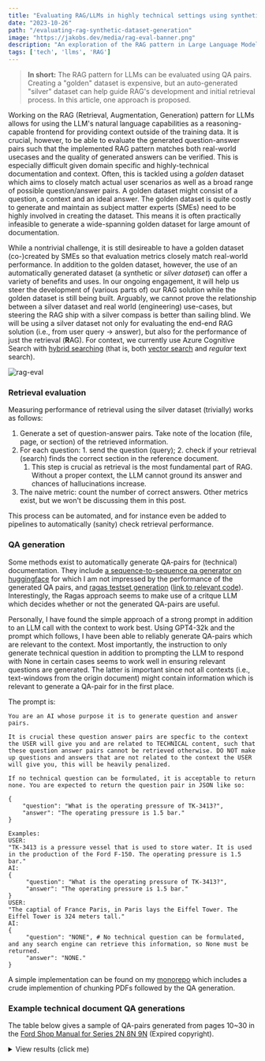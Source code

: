 ```yaml
---
title: "Evaluating RAG/LLMs in highly technical settings using synthetic QA generation"
date: "2023-10-26"
path: "/evaluating-rag-synthetic-dataset-generation"
image: "https://jakobs.dev/media/rag-eval-banner.png"
description: "An exploration of the RAG pattern in Large Language Models, highlighting the importance of evaluating their performance using question-answer pairs. The article also delves into the challenges and benefits of using both golden and synthetic (silver) datasets for development and assessment"
tags: ['tech', 'llms', 'RAG']
---
```


> **In short:** The RAG pattern for LLMs can be evaluated using QA pairs. Creating a "golden" dataset is expensive, but an auto-generated "silver" dataset can help guide RAG's development and initial retrieval process. In this article, one approach is proposed.

Working on the RAG (Retrieval, Augmentation, Generation) pattern for LLMs allows for using the LLM's natural language capabilities as a reasoning-capable frontend for providing context outside of the training data. It is crucial, however, to be able to evaluate the generated question-answer pairs such that the implemented RAG pattern matches both real-world usecases and the quality of generated answers can be verified. This is especially difficult given domain specific and highly-technical documentation and context. Often, this is tackled using a *golden* dataset which aims to closely match actual user scenarios as well as a broad range of possible question/answer pairs. A golden dataset might consist of a question, a context and an ideal answer. The golden dataset is quite costly to generate and maintain as subject matter experts (SMEs) need to be highly involved in creating the dataset. This means it is often practically infeasible to generate a wide-spanning golden dataset for large amount of documentation.

While a nontrivial challenge, it is still desireable to have a golden dataset (co-)created by SMEs so that evaluation metrics closely match real-world performance. In addition to the golden dataset, however, the use of an automatically generated dataset (a synthetic or *silver dataset*) can offer a variety of benefits and uses. In our ongoing engagement, it will help us steer the development of (various parts of) our RAG solution while the golden dataset is still being built. Arguably, we cannot prove the relationship between a silver dataset and real world (engineering) use-cases, but steering the RAG ship with a silver compass is better than sailing blind. We will be using a silver dataset not only for evaluating the end-end RAG solution (i.e., from user query -> answer), but also for the performance of just the retrieval (**R**AG). For context, we currently use Azure Cognitive Search with [hybrid searching](https://learn.microsoft.com/en-us/azure/search/hybrid-search-overview) (that is, both [vector search](https://learn.microsoft.com/en-us/azure/search/vector-search-overview) and *regular* text search).

![rag-eval](/media/rag-eval.png)

### Retrieval evaluation

Measuring performance of retrieval using the silver dataset (trivially) works as follows:

1. Generate a set of question-answer pairs. Take note of the location (file, page, or section) of the retrieved information.
1. For each question: 1. send the question (query); 2. check if your retrieval (search) finds the correct section in the reference document.
    1. This step is crucial as retrieval is the most fundamental part of RAG. Without a proper context, the LLM cannot ground its answer and chances of hallucinations increase.
1. The naive metric: count the number of correct answers. Other metrics exist, but we won't be discussing them in this post.

This process can be automated, and for instance even be added to pipelines to automatically (sanity) check retrieval performance.

### QA generation

Some methods exist to automatically generate QA-pairs for (technical) documentation. They include [a sequence-to-sequence qa generator on huggingface](https://huggingface.co/voidful/bart-eqg-question-generator) for which I am not impressed by the performance of the generated QA pairs, and [ragas testset generation](https://docs.ragas.io/en/latest/getstarted/testset_generation.html) ([link to relevant code](https://github.com/explodinggradients/ragas/blob/727f4b4974b84196b9ac8e37e868278adc2f16dd/src/ragas/testset/testset_generator.py)). Interestingly, the Ragas approach seems to make use of a critque LLM which decides whether or not the generated QA-pairs are useful.

Personally, I have found the simple approach of a strong prompt in addition to an LLM call with the context to work best. Using GPT4-32k and the prompt which follows, I have been able to reliably generate QA-pairs which are relevant to the context. Most importantly, the instruction to only generate technical question in addition to prompting the LLM to respond with None in certain cases seems to work well in ensuring relevant questions are generated. The latter is important since not all contexts (i.e., text-windows from the origin document) might contain information which is relevant to generate a QA-pair for in the first place.

The prompt is:

```text
You are an AI whose purpose it is to generate question and answer pairs.

It is crucial these question answer pairs are specfic to the context the USER will give you and are related to TECHNICAL content, such that these question answer pairs cannot be retrieved otherwise. DO NOT make up questions and answers that are not related to the context the USER will give you, this will be heavily penalized.

If no technical question can be formulated, it is acceptable to return none. You are expected to return the question pair in JSON like so:

{
    "question": "What is the operating pressure of TK-3413?",
    "answer": "The operating pressure is 1.5 bar."
}

Examples:
USER:
"TK-3413 is a pressure vessel that is used to store water. It is used in the production of the Ford F-150. The operating pressure is 1.5 bar."
AI:
{
     "question": "What is the operating pressure of TK-3413?",
     "answer": "The operating pressure is 1.5 bar."
}
USER:
"The captial of France Paris, in Paris lays the Eiffel Tower. The Eiffel Tower is 324 meters tall."
AI:
{
     "question": "NONE", # No technical question can be formulated, and any search engine can retrieve this information, so None must be returned.
     "answer": "NONE."
}
```

A simple implementation can be found on my [monorepo](https://github.com/Jakob-98/mono/blob/main/python/LLM_and_prompts/technical_qa_generator_from_pdf.py) which includes a crude implemention of chunking PDFs followed by the QA generation.

### Example technical document QA generations

The table below gives a sample of QA-pairs generated from pages 10~30 in the [Ford Shop Manual for Series 2N 8N 9N](http://vieux.tracteurs.free.fr/pdf/Ford_shop_manual_2N_8N_9N.pdf) (Expired copyright).


<details>
  <summary>View results (click me)</summary>

| Question | Answer |
| --- | --- |
| What is the purpose of the Tractor Manual Archive? | The Tractor Manual Archive is a repository of Tractor Manuals that are typically out of Copyright, and are now in Public Domain. It also includes manuals that have Copyright holder permission to be included. It aims to preserve useful history. |
| What is the firing order of the engine in Tractor Models 2N, 8N, 9N? | The firing order is 1-2-4-3. |
| What is the material of the production cylinder sleeves for 8N after 433577? | The material of the production cylinder sleeves for 8N after 433577 is Iron. |
| How can the front axle be adjusted on model 8N? | The front axle can be adjusted to vary tread width. However, the steering linkage must be readjusted when tread width is changed. |
| What are the steps to adjust the sectors of the steering gear in early model 9N without removing the steering housing? | To synchronize sectors without removing steering housing, disconnect both drag links at steering arms and move left arm rearward as far as possible, and right arm in the opposite direction to un-mesh gears. Re-engage both sectors with steering shaft pinion and check synchronism by observing whether steering arms are parallel and point slightly rearward, when gear is in mid or straight ahead position. Reconnect drag links and adjust same if necessary. |
| What is the correct pull required to rotate the steering wheel through the mid or straight forward position after making adjustments? | The correct pull required to rotate the steering wheel through mid or straight forward position is not less than 2-1/2 or more than 6 pounds with drag links disconnected. |
| What is the correct bearing adjustment for the steering wheel in the gear assembly? | Bearing adjustment is correct, when pull required to rotate steering wheel through center or straight forward position is 1-1/2 pounds with drag links disconnected and sector mesh adjustments loosened. |
| What is the correct adjustment for the sector arms backlash on a model 8N tractor? | Correct adjustment is when 2 to 3 pounds of pull is required to maintain the steering wheel in motion through the straight ahead or mid-position, drag links disconnected and opposite sector adjustment backed off. After adjusting the right hand sector as just mentioned, repeat the procedure on the left sector. A pull of 2-1/2 to 6 pounds (measured at rim end of wheel spoke) should be required to maintain the steering wheel in motion through the mid or straight-ahead position. |
| What is the correct toe-in adjustment for the tractor? | Correct toe-in is 0 to 1/4 inch. |
| What is the correct valve tappet clearance for inlet and exhaust valves? | The correct valve tappet clearance cold is .010 to .013 for inlet and from .014 to .016 for exhaust valves. |
| What is the correct valve tappet clearance for inlet and exhaust valves? | Correct valve tappet clearance is .010 - .012 cold for inlet and .014 - .016 cold for exhaust valves. |
| What is the stem to guide clearance wear limit for inlet and exhaust valves in early production guides used in models 2N, 9N and 8N tractors? | The stem to guide clearance wear limit is .005 for inlet and .006 for exhaust valves. |
| What is the required gap or end clearance for engines with free type exhaust valve rotators? | A gap or end clearance of .0002 to .004 must exist between cap and end of valve stem. |
| What is the recommended bearing clearance for the camshaft? | The recommended bearing clearance is .001 - .002. |
| What is the difference in outside diameter between iron and steel sleeves used in engines? | The outside diameter of iron sleeves is approximately .098 larger than steel sleeves. |
| What is the recommended speed to drive the hone when final sizing the sleeves? | A drill with a speed of 250 to 450 rpm should be used to drive the hone. |
| What is the length of the piston pins for aluminum and cast steel pistons? | Pins for aluminum pistons are 2.844 long and pins for cast steel pistons are 2.972 long. |
| What is the recommended running clearance of gear shaft in the oil pump's bushing? | The recommended running clearance of gear shaft in bushing is .0005 - .0015. |
| What is the desired clearance for a new shaft in the drive gear shaft bushing? | The desired clearance for a new shaft in the drive gear shaft bushing is .0005 - .0015. |
| What is the correct clearance between washer and fork base in the governor assembly? | The correct clearance between washer and fork base should be from .220 to .230. |
| What is the process to check the clearance between the washer and the fork base? | To check the clearance between the washer and the fork base, clamp the shaft and driver assembly in the Gauge as shown, and insert a Go-No Go gauge between the washer and the fork base. If only the thin end of the gauge can be inserted, the clearance is satisfactory. If the gauge can be inserted all the way on the thick section, it indicates excessive clearance and thin shims should be added until the clearance is correct. |
| What is the process to disassemble the pump in models 2N and 9N? | To disassemble the pump, remove the back cover plate and press the fan pulley off the shaft and bearing assembly using a suitable puller. Remove the bearing retainer snap ring from the front of the pump body and press the shaft and bearing assembly forward and out of the impeller and impeller pump body. Remove the snap ring from the impeller, then the composition seal washer, spring retainer and spring from the impeller hub. Renew any worn or damaged parts including the bushing in the pump body. The bushing must be flat over its entire face area and square within .001 to provide a satisfactory sealing surface. The bushing face may be resurfaced if not worn or grooved enough to require renewal. Reassemble the parts as shown and reinstall the pump. |
| What is the closing voltage of the cut-out relay 8N10505B used with 3 brush generators? | The closing voltage is 7.0 to 8.5 volts. |
| What is the recommended contact gap for the distributor? | The recommended contact gap is .015. |
| What is the recommended contact gap for the angle mounted Ford distributor 8N12127A or B used on model 8N tractors after serial 263843? | The recommended contact gap is .025. |
| What is the purpose of the slotted holes on the magneto mounting flange and mating adapter flange? | The slotted holes on the magneto mounting flange and mating adapter flange are provided to permit timing adjustment. |
| What should be the free travel of the clutch pedal for model 8N? | The free travel of the clutch pedal for model 8N should be 3/4 inch. |
| What is the procedure to remove the clutch assembly? | To remove the clutch assembly, first mark the clutch cover and flywheel to assure correct balance when reinstalling. Then, force the clutch release levers inward and insert wooden wedges between the levers and cover as shown in Fig. FO51. Unscrew the cap screws holding the clutch to the flywheel and remove the clutch cover and lined plate. If necessary, renew the release and pilot bearings. Before reinstalling the clutch to the flywheel, lubricate the pilot bearing with short fiber high melting point type grease. A short dummy clutch shaft or aligning tool is used as shown when reinstalling the clutch. Install the thick side of the lined plate hub away from the flywheel. When the clutch cover is overhauled, check the lever settings as for Long 9C clutches as outlined in the Standard Units Manual. For renewal of the clutch shaft, refer to the main Drive Gear in the Transmission section. |
| What is the required torque to turn the mainshaft when the bearings are correctly adjusted and sliding gears are in neutral position? | 15 to 30 inch pounds torque will be required to turn mainshaft. |
| How can the countershaft and gear assembly be checked after reassembly? | The countershaft can be checked by inserting the PTO shaft in the shifter unit and rotating the unit. |
| How is the bearing adjustment tested on the mainshaft? | To test bearing adjustment, rotate mainshaft rear or output end with transmission in neutral, and measure turning torque. If torque is 20 to 35 inch pounds measured with shaft in motion, bearing adjustment is correct. |
| What is the turning torque when the mainshaft is installed in the transmission? | The turning torque is 30-60 inch pounds. |
| What is the procedure to remove the main drive bevel pinion? | To remove main drive bevel pinion, first separate rear axle center housing from transmission as outlined in paragraph 70A and remove hydraulic power lift and pump units. Unscrew six mounting cap screws and move pinion and bearing carrier out toward front, using a suitable puller. Disassemble pinion and bearing assembly and renew worn or damaged parts. Reassemble pinion and bearings and adjust bearings as shown in Fig. FO66 until a torque of 12 to 16 inch pounds is required to turn pinion. After adjustment, bend tabs on lockwasher to secure shaft nuts. If rear pinion bearing is to be renewed, differential unit must be removed to provide necessary clearance. |
| What is the procedure to adjust axle bearings on a tractor? | To adjust axle bearings, first jack up the tractor and remove the wheel and tire assemblies. Rotate either shaft and observe whether the opposite shaft rotates in the same or opposite direction. If both shafts revolve in the same direction, the bearings are adjusted too tightly. To adjust the bearings, remove shims from between the right or left bearing retainer and axle housing until both shafts rotate in the same direction when one is turned. Then add shims until shafts start turning in opposite directions. This procedure will hold end play from .002 to .006. |
| What is the torque specification for tightening the axle shaft nut? | The axle shaft nut should be tightened using 450 foot pounds torque. |
| What is the procedure to remove and overhaul the PTO shaft? | To remove and overhaul the PTO shaft, first remove four cap screws holding the shaft bearing retainer to the center axle housing and pull the shaft and retainer assembly out of the housing. Disassemble by removing bearing lock rings or screw collars and renew worn or damaged parts. The shrunk on bearing retainer sleeve must be broken to permit bearing renewal. A new sleeve must be heated to facilitate installation and ensure a tight shrink fit. |
| What is the correct preload for the pulley shaft bearings? | The correct preload is when 12 to 20 inch pounds is required to rotate the shaft in its bearings. |
| How can you adjust the main control spring in the Model 8N hydraulic system? | You can adjust the main control spring by rotating the threaded yoke as shown in Fig. FO79. If the spring cannot be rotated or if it has any end play, you should adjust it by turning the threaded yoke. |
| How can the constant draft spring be adjusted? | To adjust the constant draft spring, mount the lift cover assembly in a vise with the control spring up as shown in Fig. FO81. Disengage the position control lever (62) by moving it to the forward down position. Measure the length of the constant draft control spring (78) which should be 3-9/16 plus or minus 1/64 inch. If the spring is not within these limits, adjust to 3-9/16 by means of adjusting nut (81). |
| What is the general order of disassembly for the lift cover assembly? | The general order of disassembly is the ram cylinder (50), control spring (42), lift control fork and spring control fork (53). |
| What is the procedure to remove the lift cover unit from a Model 8N tractor? | To remove the lift cover unit from a Model 8N tractor, first remove the tractor seat and the pin from the main control spring yoke. Disconnect lift arms from leveling arms by removing cotter pins and clevis pins. Move the touch control lever to the down position and the position control lever to the disengaged position. Place the lift arms in the down position. Remove approximately 14 cap screws retaining lift cover to axle center housing and carefully lift the unit off the tractor. |
| What is the general order of disassembly for the lift cover assembly? | The general order of disassembly is the ram cylinder (50), piston connecting rod (47), touch control lever (57), linkage for constant draft control rod (73), position control lever, and linkage, quadrant, control arm, lift arms (59), lift arms shaft (45) and bushings (60). |
| What is the procedure to test the pump operating pressure in Models 2N-8N-9N? | To check pump operating pressure when pump is installed, proceed as follows: Remove hexagon head (1/2 x 20) cap screw (14-Fig. FO92) located at right hand corner of pump base and in its place connect a pressure gauge of not less than 1700 and not more than 2500 psi capacity. With the lift arms secured in the full lowered position or weighted to prevent lifting, move the touch control lever to the top position on the quadrant. The relief valve should open at a gauge pressure of not less than 1600 psi. |

</details>
<br/>

